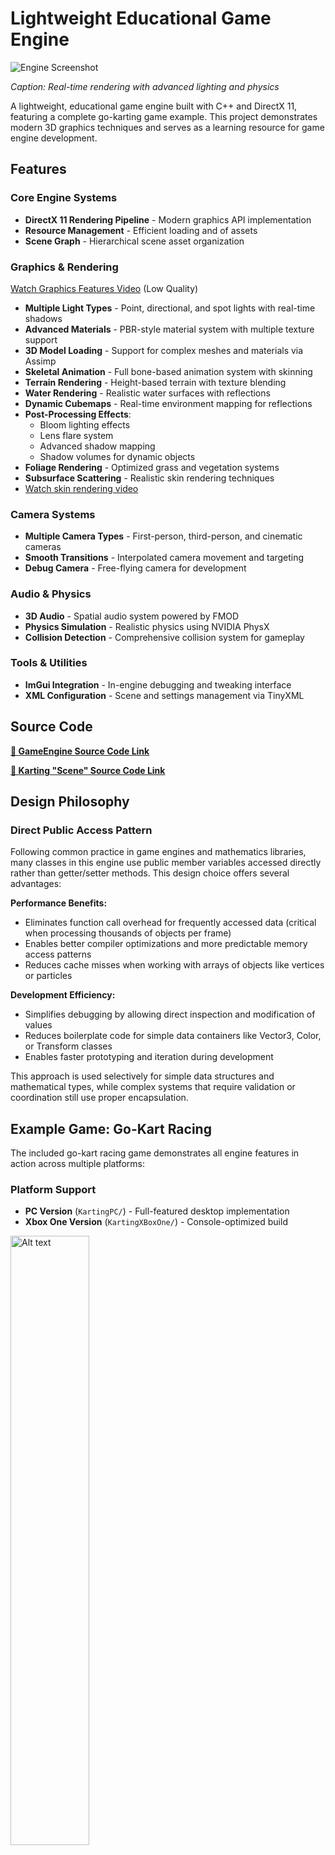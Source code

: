 # Lightweight Educational Game Engine

![Engine Screenshot](Resources/Textures/ScreenShot.png)

*Caption: Real-time rendering with advanced lighting and physics*

A lightweight, educational game engine built with C++ and DirectX 11, featuring a complete go-karting game example. This project demonstrates modern 3D graphics techniques and serves as a learning resource for game engine development.

## Features

### Core Engine Systems
- **DirectX 11 Rendering Pipeline** - Modern graphics API implementation
- **Resource Management** - Efficient loading and of assets
- **Scene Graph** - Hierarchical scene asset organization

### Graphics & Rendering 
[Watch Graphics Features Video](https://www.youtube.com/watch?v=haYDym8bzO4) (Low Quality)
- **Multiple Light Types** - Point, directional, and spot lights with real-time shadows
- **Advanced Materials** - PBR-style material system with multiple texture support
- **3D Model Loading** - Support for complex meshes and materials via Assimp
- **Skeletal Animation** - Full bone-based animation system with skinning
- **Terrain Rendering** - Height-based terrain with texture blending
- **Water Rendering** - Realistic water surfaces with reflections
- **Dynamic Cubemaps** - Real-time environment mapping for reflections
- **Post-Processing Effects**:
  - Bloom lighting effects
  - Lens flare system
  - Advanced shadow mapping
  - Shadow volumes for dynamic objects
- **Foliage Rendering** - Optimized grass and vegetation systems
- **Subsurface Scattering** - Realistic skin rendering techniques
-  [Watch skin rendering video](https://www.youtube.com/watch?v=Zt6Al5h8oL4)

### Camera Systems
- **Multiple Camera Types** - First-person, third-person, and cinematic cameras
- **Smooth Transitions** - Interpolated camera movement and targeting
- **Debug Camera** - Free-flying camera for development

### Audio & Physics
- **3D Audio** - Spatial audio system powered by FMOD
- **Physics Simulation** - Realistic physics using NVIDIA PhysX
- **Collision Detection** - Comprehensive collision system for gameplay

### Tools & Utilities
- **ImGui Integration** - In-engine debugging and tweaking interface
- **XML Configuration** - Scene and settings management via TinyXML

## Source Code
**[🔗 GameEngine Source Code Link](https://github.com/Carl-Jones-Git/GameEngine/tree/main/Resources/Libs/Source)**

**[🔗 Karting "Scene" Source Code Link](https://github.com/Carl-Jones-Git/GameEngine/tree/main/DX11_Karting%20-%20VS2022/Source)**

## Design Philosophy

### Direct Public Access Pattern
Following common practice in game engines and mathematics libraries, many classes in this engine use public member variables accessed directly rather than getter/setter methods. This design choice offers several advantages:

**Performance Benefits:**
- Eliminates function call overhead for frequently accessed data (critical when processing thousands of objects per frame)
- Enables better compiler optimizations and more predictable memory access patterns
- Reduces cache misses when working with arrays of objects like vertices or particles

**Development Efficiency:**
- Simplifies debugging by allowing direct inspection and modification of values
- Reduces boilerplate code for simple data containers like Vector3, Color, or Transform classes
- Enables faster prototyping and iteration during development

This approach is used selectively for simple data structures and mathematical types, while complex systems that require validation or coordination still use proper encapsulation.

## Example Game: Go-Kart Racing

The included go-kart racing game demonstrates all engine features in action across multiple platforms:

### Platform Support
- **PC Version** (`KartingPC/`) - Full-featured desktop implementation
- **Xbox One Version** (`KartingXBoxOne/`) - Console-optimized build
<img src="Resources/Textures/KartingXBoxOne.png" alt="Alt text" width="50%" />

### Game Features
- Physics-based kart handling with realistic suspension
- Dynamic track environments with multiple surface types
- Advanced lighting and atmospheric effects
- Real-time reflections on kart surfaces and track elements
- Spatial audio with engine sounds and environmental effects
- [Watch GamePlay Video](https://www.youtube.com/watch?v=UWeHYNR9bro) (Low Quality)

## Dependencies

This project uses the following open-source libraries:

- **[ImGui](https://github.com/ocornut/imgui)** - Immediate mode GUI for debugging interface
- **[FMOD](https://www.fmod.com/)** - Professional audio engine for 3D sound
- **[NVIDIA PhysX](https://github.com/NVIDIAGameWorks/PhysX)** - Real-time physics simulation
- **[TinyXML](https://github.com/leethomason/tinyxml2)** - Lightweight XML parsing
- **[Assimp](https://github.com/assimp/assimp)** - 3D model loading and processing

## Requirements

- **Platform**: Windows 10/11 (PC), Xbox One/Series X|S
- **Graphics**: DirectX 11 compatible GPU
- **Compiler**: Visual Studio 2019 or later with C++17 support
- **RAM**: 4GB minimum, 8GB recommended
- **Xbox Development**: Xbox One Development Kit for console builds

## Runtime
1. **Clone the repository:**
   ```bash
   git clone --recursive https://github.com/Carl-Jones-Git/GameEngine.git
   ```
2. **Run DX11Proj.exe:**
    - Navigate to the "DX11_Karting - Windows11_Runtime" folder and run DX11Proj.exe

## Building

1. **Clone the repository:**
   ```bash
   git clone --recursive https://github.com/Carl-Jones-Git/GameEngine.git
   ```
   
2. **Open the solution in Visual Studio:**
   - Navigate to the desired solution folder (KartingPC or KartingXBoxOne)
   - Open the `.sln` file with Visual Studio 2022 or later
   - To build for KartingXBoxOne navigate to Includes.h and comment #define PC_BUILD

4. **Restore NuGet packages:**
   - Right-click on the solution in Solution Explorer
   - Select "Restore NuGet Packages"
   - Wait for all packages to download and install

5. **Set build configuration:**
   - Select "Release" or "Debug" configuration

6. **Build the solution:**
   - Press `Ctrl+Shift+B` or go to Build → Build Solution

7. **Run the application:**
   - Press `F5` to run with debugging or `Ctrl+F5` to run without debugging

**Note:** NuGet packages are not included in the repository to keep download size manageable. Visual Studio will automatically download all required dependencies during the restore process.

## Project Structure

```
├── Game/
│   ├── KartingPC/               # Go-kart game implementation (PC)
|   ├── KartingWindows11Runtime/ # Go-kart game runtime (PC)
│   └── KartingXBoxOne/          # Go-kart game implementation (Xbox One)
└── Resources/
    ├── Libs/
    │   ├── Source/          # Core engine source code
    │   └── /                # Third-party libraries
    ├── Levels/              # Game levels and scenes
    ├── Models/              # 3D models and meshes
    ├── Textures/            # Texture assets
    ├── Sounds/              # Audio files
    ├── Shaders/             # HLSL shader files
    └── Documentation/       # Additional docs and tutorials (Private but available on request)
```

## Learning Resources

This engine is designed for educational purposes and includes:
- Well-commented source code explaining techniques
- Examples of when to use public access vs. encapsulation

The following are available on request:
- Step-by-step tutorials for key systems
- Performance profiling examples
- Shader development guides

## Controls

### Go-Kart Game
- **WASD** - Steering and acceleration
- **Space** - Handbrake
- **C** - Change camera view
- **F1** - Toggle debug interface
- **ESC** - Pause/Menu

## Contributing

This is an educational project welcoming contributions! Please see [CONTRIBUTING.md](CONTRIBUTING.md) for guidelines.

## License

This project is licensed under the MIT License - see the [LICENSE](LICENSE) file for details.

## Acknowledgments

- Thanks to the open-source community for the excellent libraries
- Inspired by modern game engines and real-time rendering research
- Educational resources from graphics programming communities

